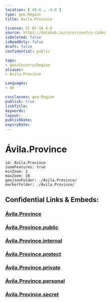 ```yaml
---
location: [ 40.6 , -4.8 ] 
type: geo-Region
title: Ávila.Province

license: CC BY-SA 4.0
source: https://datahub.io/core/country-codes
isDeleted: false
isReadOnly: false
draft: false
confidential: public

tags:
- geo/Country/Region
aliases:
- Ávila.Province

Languages:
- de

cssclasses: geo-Region
publish: true
linkTitle: 
keywords: 
layout: 
publishDate: 
expiryDate: 
---
```


# Ávila.Province

```leaflet
id: Ávila.Province
zoomFeatures: true 
minZoom: 2 
maxZoom: 18
geojsonFolder: ./Ávila.Province/
markerFolder: ./Ávila.Province/
```


## Confidential Links & Embeds: 

### [Ávila.Province](/_Standards/Earth/Continent/Europe/Europe~South/Spain/Provinces~Spain/Castilla_y_León/counties~Castillay_León/Ávila.Province.md) 

### [Ávila.Province.public](/_public/Earth/Continent/Europe/Europe~South/Spain/Provinces~Spain/Castilla_y_León/counties~Castillay_León/Ávila.Province.public.md) 

### [Ávila.Province.internal](/_internal/Earth/Continent/Europe/Europe~South/Spain/Provinces~Spain/Castilla_y_León/counties~Castillay_León/Ávila.Province.internal.md) 

### [Ávila.Province.protect](/_protect/Earth/Continent/Europe/Europe~South/Spain/Provinces~Spain/Castilla_y_León/counties~Castillay_León/Ávila.Province.protect.md) 

### [Ávila.Province.private](/_private/Earth/Continent/Europe/Europe~South/Spain/Provinces~Spain/Castilla_y_León/counties~Castillay_León/Ávila.Province.private.md) 

### [Ávila.Province.personal](/_personal/Earth/Continent/Europe/Europe~South/Spain/Provinces~Spain/Castilla_y_León/counties~Castillay_León/Ávila.Province.personal.md) 

### [Ávila.Province.secret](/_secret/Earth/Continent/Europe/Europe~South/Spain/Provinces~Spain/Castilla_y_León/counties~Castillay_León/Ávila.Province.secret.md)

